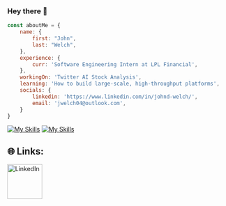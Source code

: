 ### Hey there 👋

```javascript
const aboutMe = {
    name: {
        first: "John",
        last: "Welch", 
    },
    experience: {
        curr: 'Software Engineering Intern at LPL Financial',
    },
    workingOn: 'Twitter AI Stock Analysis',
    learning: 'How to build large-scale, high-throughput platforms',
    socials: {
        linkedin: 'https://www.linkedin.com/in/johnd-welch/',
        email: 'jwelch04@outlook.com',
    }
}
```

[![My Skills](https://skillicons.dev/icons?i=fastapi,flask,nodejs,html,linux,docker,aws,gcp,azure,heroku,nginx,vercel)](https://jdw004.github.io/portfolio/)
[![My Skills](https://skillicons.dev/icons?i=git,github,gitlab,py,java,js,ts,c++,mongodb,mysql,golang,postgres,postman)](https://jdw004.github.io/portfolio/)


## 🌐 Links:
<a href="https://www.linkedin.com/in/johnd-welch/">
  <img
    src="https://custom-icon-badges.demolab.com/badge/LinkedIn-0A66C2?logo=linkedin-white&logoColor=fff"
    alt="LinkedIn"
    width="80"
  />
</a>
